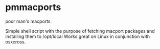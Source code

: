 pmmacports
==========

poor man's macports


Simple shell script with the purpose of fetching macport packages and installing them to /opt/local
Works great on Linux in conjunction with osxcross.
